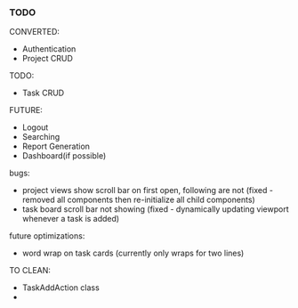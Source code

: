 ### TODO

CONVERTED:
- Authentication
- Project CRUD

TODO:
- Task CRUD

FUTURE: 
- Logout
- Searching
- Report Generation
- Dashboard(if possible)

bugs:
- project views show scroll bar on first open, following are not (fixed - removed all components then re-initialize all child components)
- task board scroll bar not showing (fixed - dynamically updating viewport whenever a task is added)

future optimizations:
- word wrap on task cards (currently only wraps for two lines)

TO CLEAN:
- TaskAddAction class
- 